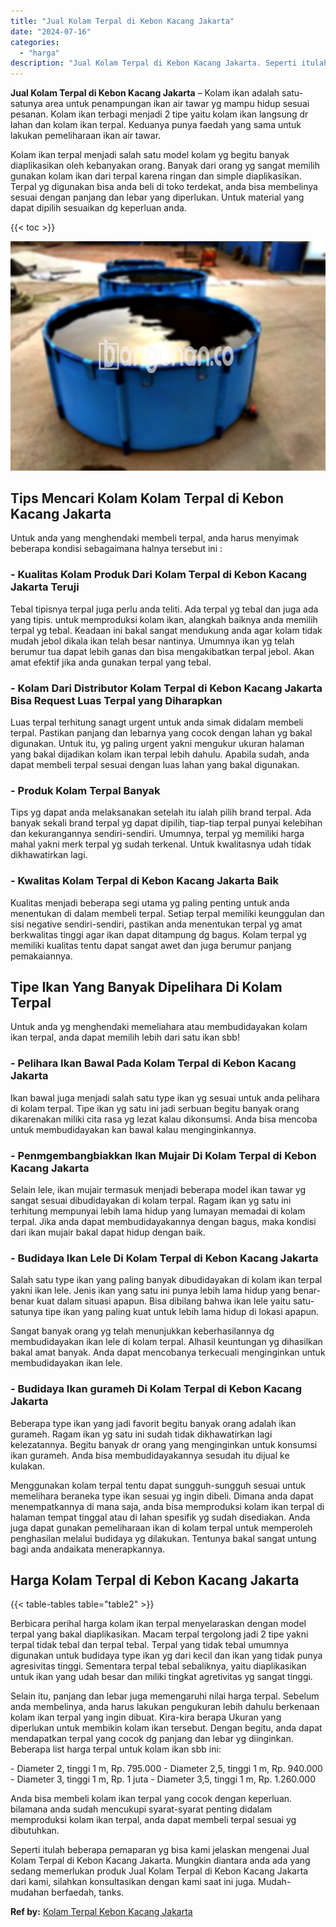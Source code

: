 ```yaml
---
title: "Jual Kolam Terpal di Kebon Kacang Jakarta"
date: "2024-07-16"
categories: 
  - "harga"
description: "Jual Kolam Terpal di Kebon Kacang Jakarta. Seperti itulah beberapa pemaparan yg bisa kami jelaskan mengenai Jual Kolam Terpal di Kebon Kacang Jakarta. Mungki..."
---
```


**Jual Kolam Terpal di Kebon Kacang Jakarta** – Kolam ikan adalah satu-satunya area untuk penampungan ikan air tawar yg mampu hidup sesuai pesanan. Kolam ikan terbagi menjadi 2 tipe yaitu kolam ikan langsung dr lahan dan kolam ikan terpal. Keduanya punya faedah yang sama untuk lakukan pemeliharaan ikan air tawar.

Kolam ikan terpal menjadi salah satu model kolam yg begitu banyak diaplikasikan oleh kebanyakan orang. Banyak dari orang yg sangat memilih gunakan kolam ikan dari terpal karena ringan dan simple diaplikasikan. Terpal yg digunakan bisa anda beli di toko terdekat, anda bisa membelinya sesuai dengan panjang dan lebar yang diperlukan. Untuk material yang dapat dipilih sesuaikan dg keperluan anda.

{{< toc >}}

![Jual Kolam Terpal di Kebon Kacang Jakarta](/images/jual-kolam-terpal-18.png)

## Tips Mencari Kolam Kolam Terpal di Kebon Kacang Jakarta

Untuk anda yang menghendaki membeli terpal, anda harus menyimak beberapa kondisi sebagaimana halnya tersebut ini :

### \- Kualitas Kolam Produk Dari Kolam Terpal di Kebon Kacang Jakarta Teruji

Tebal tipisnya terpal juga perlu anda teliti. Ada terpal yg tebal dan juga ada yang tipis. untuk memproduksi kolam ikan, alangkah baiknya anda memilih terpal yg tebal. Keadaan ini bakal sangat mendukung anda agar kolam tidak mudah jebol dikala ikan telah besar nantinya. Umumnya ikan yg telah berumur tua dapat lebih ganas dan bisa mengakibatkan terpal jebol. Akan amat efektif jika anda gunakan terpal yang tebal.

### \- Kolam Dari Distributor Kolam Terpal di Kebon Kacang Jakarta Bisa Request Luas Terpal yang Diharapkan

Luas terpal terhitung sanagt urgent untuk anda simak didalam membeli terpal. Pastikan panjang dan lebarnya yang cocok dengan lahan yg bakal digunakan. Untuk itu, yg paling urgent yakni mengukur ukuran halaman yang bakal dijadikan kolam ikan terpal lebih dahulu. Apabila sudah, anda dapat membeli terpal sesuai dengan luas lahan yang bakal digunakan.

### \- Produk Kolam Terpal Banyak

Tips yg dapat anda melaksanakan setelah itu ialah pilih brand terpal. Ada banyak sekali brand terpal yg dapat dipilih, tiap-tiap terpal punyai kelebihan dan kekurangannya sendiri-sendiri. Umumnya, terpal yg memiliki harga mahal yakni merk terpal yg sudah terkenal. Untuk kwalitasnya udah tidak dikhawatirkan lagi.

### \- Kwalitas Kolam Terpal di Kebon Kacang Jakarta Baik

Kualitas menjadi beberapa segi utama yg paling penting untuk anda menentukan di dalam membeli terpal. Setiap terpal memiliki keunggulan dan sisi negative sendiri-sendiri, pastikan anda menentukan terpal yg amat berkwalitas tinggi agar ikan dapat ditampung dg bagus. Kolam terpal yg memiliki kualitas tentu dapat sangat awet dan juga berumur panjang pemakaiannya.

## Tipe Ikan Yang Banyak Dipelihara Di Kolam Terpal

Untuk anda yg menghendaki memeliahara atau membudidayakan kolam ikan terpal, anda dapat memilih lebih dari satu ikan sbb!

### \- Pelihara Ikan Bawal Pada Kolam Terpal di Kebon Kacang Jakarta

Ikan bawal juga menjadi salah satu type ikan yg sesuai untuk anda pelihara di kolam terpal. Tipe ikan yg satu ini jadi serbuan begitu banyak orang dikarenakan miliki cita rasa yg lezat kalau dikonsumsi. Anda bisa mencoba untuk membudidayakan kan bawal kalau menginginkannya.

### \- Penmgembangbiakkan Ikan Mujair Di Kolam Terpal di Kebon Kacang Jakarta

Selain lele, ikan mujair termasuk menjadi beberapa model ikan tawar yg sangat sesuai dibudidayakan di kolam terpal. Ragam ikan yg satu ini terhitung mempunyai lebih lama hidup yang lumayan memadai di kolam terpal. Jika anda dapat membudidayakannya dengan bagus, maka kondisi dari ikan mujair bakal dapat hidup dengan baik.

### \- Budidaya Ikan Lele Di Kolam Terpal di Kebon Kacang Jakarta

Salah satu type ikan yang paling banyak dibudidayakan di kolam ikan terpal yakni ikan lele. Jenis ikan yang satu ini punya lebih lama hidup yang benar-benar kuat dalam situasi apapun. Bisa dibilang bahwa ikan lele yaitu satu-satunya tipe ikan yang paling kuat untuk lebih lama hidup di lokasi apapun.

Sangat banyak orang yg telah menunjukkan keberhasilannya dg membudidayakan ikan lele di kolam terpal. Alhasil keuntungan yg dihasilkan bakal amat banyak. Anda dapat mencobanya terkecuali menginginkan untuk membudidayakan ikan lele.

### \- Budidaya Ikan gurameh Di Kolam Terpal di Kebon Kacang Jakarta

Beberapa type ikan yang jadi favorit begitu banyak orang adalah ikan gurameh. Ragam ikan yg satu ini sudah tidak dikhawatirkan lagi kelezatannya. Begitu banyak dr orang yang menginginkan untuk konsumsi ikan gurameh. Anda bisa membudidayakannya sesudah itu dijual ke kulakan.

Menggunakan kolam terpal tentu dapat sungguh-sungguh sesuai untuk memelihara beraneka type ikan sesuai yg ingin dibeli. Dimana anda dapat menempatkannya di mana saja, anda bisa memproduksi kolam ikan terpal di halaman tempat tinggal atau di lahan spesifik yg sudah disediakan. Anda juga dapat gunakan pemeliharaan ikan di kolam terpal untuk memperoleh penghasilan melalui budidaya yg dilakukan. Tentunya bakal sangat untung bagi anda andaikata menerapkannya.

## Harga Kolam Terpal di Kebon Kacang Jakarta

{{< table-tables table="table2" >}}

Berbicara perihal harga kolam ikan terpal menyelaraskan dengan model terpal yang bakal diaplikasikan. Macam terpal tergolong jadi 2 tipe yakni terpal tidak tebal dan terpal tebal. Terpal yang tidak tebal umumnya digunakan untuk budidaya type ikan yg dari kecil dan ikan yang tidak punya agresivitas tinggi. Sementara terpal tebal sebaliknya, yaitu diaplikasikan untuk ikan yang udah besar dan miliki tingkat agretivitas yg sangat tinggi.

Selain itu, panjang dan lebar juga memengaruhi nilai harga terpal. Sebelum anda membelinya, anda harus lakukan pengukuran lebih dahulu berkenaan kolam ikan terpal yang ingin dibuat. Kira-kira berapa Ukuran yang diperlukan untuk membikin kolam ikan tersebut. Dengan begitu, anda dapat mendapatkan terpal yang cocok dg panjang dan lebar yg diinginkan. Beberapa list harga terpal untuk kolam ikan sbb ini:

\- Diameter 2, tinggi 1 m, Rp. 795.000 - Diameter 2,5, tinggi 1 m, Rp. 940.000 - Diameter 3, tinggi 1 m, Rp. 1 juta - Diameter 3,5, tinggi 1 m, Rp. 1.260.000

Anda bisa membeli kolam ikan terpal yang cocok dengan keperluan. bilamana anda sudah mencukupi syarat-syarat penting didalam memproduksi kolam ikan terpal, anda dapat membeli terpal sesuai yg dibutuhkan.

Seperti itulah beberapa pemaparan yg bisa kami jelaskan mengenai Jual Kolam Terpal di Kebon Kacang Jakarta. Mungkin diantara anda ada yang sedang memerlukan produk Jual Kolam Terpal di Kebon Kacang Jakarta dari kami, silahkan konsultasikan dengan kami saat ini juga. Mudah-mudahan berfaedah, tanks.

**Ref by:** [Kolam Terpal Kebon Kacang Jakarta](https://id.wikipedia.org/wiki/Kolam)
